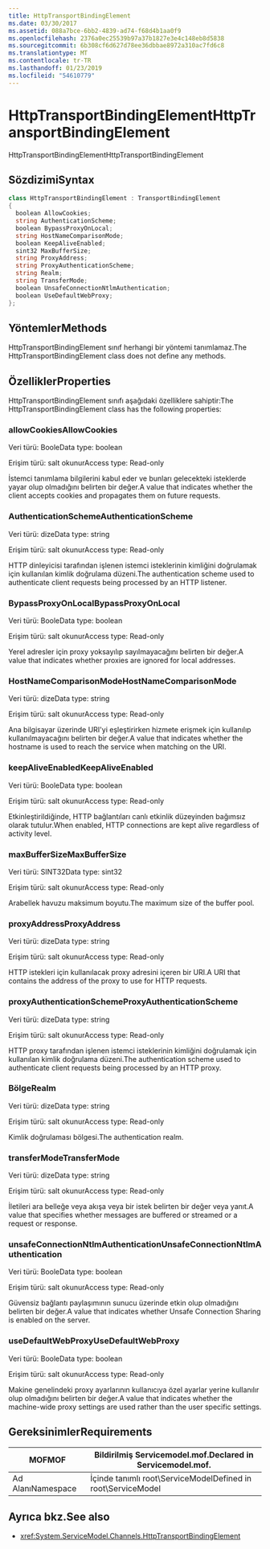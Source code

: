 ```yaml
---
title: HttpTransportBindingElement
ms.date: 03/30/2017
ms.assetid: 088a7bce-6bb2-4839-ad74-f68d4b1aa0f9
ms.openlocfilehash: 2376a0ec25539b97a37b1827e3e4c148eb8d5838
ms.sourcegitcommit: 6b308cf6d627d78ee36dbbae8972a310ac7fd6c8
ms.translationtype: MT
ms.contentlocale: tr-TR
ms.lasthandoff: 01/23/2019
ms.locfileid: "54610779"
---
```

# <a name="httptransportbindingelement"></a><span data-ttu-id="e457c-102">HttpTransportBindingElement</span><span class="sxs-lookup"><span data-stu-id="e457c-102">HttpTransportBindingElement</span></span>
<span data-ttu-id="e457c-103">HttpTransportBindingElement</span><span class="sxs-lookup"><span data-stu-id="e457c-103">HttpTransportBindingElement</span></span>  
  
## <a name="syntax"></a><span data-ttu-id="e457c-104">Sözdizimi</span><span class="sxs-lookup"><span data-stu-id="e457c-104">Syntax</span></span>  
  
```csharp
class HttpTransportBindingElement : TransportBindingElement  
{  
  boolean AllowCookies;  
  string AuthenticationScheme;  
  boolean BypassProxyOnLocal;  
  string HostNameComparisonMode;  
  boolean KeepAliveEnabled;  
  sint32 MaxBufferSize;  
  string ProxyAddress;  
  string ProxyAuthenticationScheme;  
  string Realm;  
  string TransferMode;  
  boolean UnsafeConnectionNtlmAuthentication;  
  boolean UseDefaultWebProxy;  
};  
```  
  
## <a name="methods"></a><span data-ttu-id="e457c-105">Yöntemler</span><span class="sxs-lookup"><span data-stu-id="e457c-105">Methods</span></span>  
 <span data-ttu-id="e457c-106">HttpTransportBindingElement sınıf herhangi bir yöntemi tanımlamaz.</span><span class="sxs-lookup"><span data-stu-id="e457c-106">The HttpTransportBindingElement class does not define any methods.</span></span>  
  
## <a name="properties"></a><span data-ttu-id="e457c-107">Özellikler</span><span class="sxs-lookup"><span data-stu-id="e457c-107">Properties</span></span>  
 <span data-ttu-id="e457c-108">HttpTransportBindingElement sınıfı aşağıdaki özelliklere sahiptir:</span><span class="sxs-lookup"><span data-stu-id="e457c-108">The HttpTransportBindingElement class has the following properties:</span></span>  
  
### <a name="allowcookies"></a><span data-ttu-id="e457c-109">allowCookies</span><span class="sxs-lookup"><span data-stu-id="e457c-109">AllowCookies</span></span>  
 <span data-ttu-id="e457c-110">Veri türü: Boole</span><span class="sxs-lookup"><span data-stu-id="e457c-110">Data type: boolean</span></span>  
  
 <span data-ttu-id="e457c-111">Erişim türü: salt okunur</span><span class="sxs-lookup"><span data-stu-id="e457c-111">Access type: Read-only</span></span>  
  
 <span data-ttu-id="e457c-112">İstemci tanımlama bilgilerini kabul eder ve bunları gelecekteki isteklerde yayar olup olmadığını belirten bir değer.</span><span class="sxs-lookup"><span data-stu-id="e457c-112">A value that indicates whether the client accepts cookies and propagates them on future requests.</span></span>  
  
### <a name="authenticationscheme"></a><span data-ttu-id="e457c-113">AuthenticationScheme</span><span class="sxs-lookup"><span data-stu-id="e457c-113">AuthenticationScheme</span></span>  
 <span data-ttu-id="e457c-114">Veri türü: dize</span><span class="sxs-lookup"><span data-stu-id="e457c-114">Data type: string</span></span>  
  
 <span data-ttu-id="e457c-115">Erişim türü: salt okunur</span><span class="sxs-lookup"><span data-stu-id="e457c-115">Access type: Read-only</span></span>  
  
 <span data-ttu-id="e457c-116">HTTP dinleyicisi tarafından işlenen istemci isteklerinin kimliğini doğrulamak için kullanılan kimlik doğrulama düzeni.</span><span class="sxs-lookup"><span data-stu-id="e457c-116">The authentication scheme used to authenticate client requests being processed by an HTTP listener.</span></span>  
  
### <a name="bypassproxyonlocal"></a><span data-ttu-id="e457c-117">BypassProxyOnLocal</span><span class="sxs-lookup"><span data-stu-id="e457c-117">BypassProxyOnLocal</span></span>  
 <span data-ttu-id="e457c-118">Veri türü: Boole</span><span class="sxs-lookup"><span data-stu-id="e457c-118">Data type: boolean</span></span>  
  
 <span data-ttu-id="e457c-119">Erişim türü: salt okunur</span><span class="sxs-lookup"><span data-stu-id="e457c-119">Access type: Read-only</span></span>  
  
 <span data-ttu-id="e457c-120">Yerel adresler için proxy yoksayılıp sayılmayacağını belirten bir değer.</span><span class="sxs-lookup"><span data-stu-id="e457c-120">A value that indicates whether proxies are ignored for local addresses.</span></span>  
  
### <a name="hostnamecomparisonmode"></a><span data-ttu-id="e457c-121">HostNameComparisonMode</span><span class="sxs-lookup"><span data-stu-id="e457c-121">HostNameComparisonMode</span></span>  
 <span data-ttu-id="e457c-122">Veri türü: dize</span><span class="sxs-lookup"><span data-stu-id="e457c-122">Data type: string</span></span>  
  
 <span data-ttu-id="e457c-123">Erişim türü: salt okunur</span><span class="sxs-lookup"><span data-stu-id="e457c-123">Access type: Read-only</span></span>  
  
 <span data-ttu-id="e457c-124">Ana bilgisayar üzerinde URI'yi eşleştirirken hizmete erişmek için kullanılıp kullanılmayacağını belirten bir değer.</span><span class="sxs-lookup"><span data-stu-id="e457c-124">A value that indicates whether the hostname is used to reach the service when matching on the URI.</span></span>  
  
### <a name="keepaliveenabled"></a><span data-ttu-id="e457c-125">keepAliveEnabled</span><span class="sxs-lookup"><span data-stu-id="e457c-125">KeepAliveEnabled</span></span>  
 <span data-ttu-id="e457c-126">Veri türü: Boole</span><span class="sxs-lookup"><span data-stu-id="e457c-126">Data type: boolean</span></span>  
  
 <span data-ttu-id="e457c-127">Erişim türü: salt okunur</span><span class="sxs-lookup"><span data-stu-id="e457c-127">Access type: Read-only</span></span>  
  
 <span data-ttu-id="e457c-128">Etkinleştirildiğinde, HTTP bağlantıları canlı etkinlik düzeyinden bağımsız olarak tutulur.</span><span class="sxs-lookup"><span data-stu-id="e457c-128">When enabled, HTTP connections are kept alive regardless of activity level.</span></span>  
  
### <a name="maxbuffersize"></a><span data-ttu-id="e457c-129">maxBufferSize</span><span class="sxs-lookup"><span data-stu-id="e457c-129">MaxBufferSize</span></span>  
 <span data-ttu-id="e457c-130">Veri türü: SINT32</span><span class="sxs-lookup"><span data-stu-id="e457c-130">Data type: sint32</span></span>  
  
 <span data-ttu-id="e457c-131">Erişim türü: salt okunur</span><span class="sxs-lookup"><span data-stu-id="e457c-131">Access type: Read-only</span></span>  
  
 <span data-ttu-id="e457c-132">Arabellek havuzu maksimum boyutu.</span><span class="sxs-lookup"><span data-stu-id="e457c-132">The maximum size of the buffer pool.</span></span>  
  
### <a name="proxyaddress"></a><span data-ttu-id="e457c-133">proxyAddress</span><span class="sxs-lookup"><span data-stu-id="e457c-133">ProxyAddress</span></span>  
 <span data-ttu-id="e457c-134">Veri türü: dize</span><span class="sxs-lookup"><span data-stu-id="e457c-134">Data type: string</span></span>  
  
 <span data-ttu-id="e457c-135">Erişim türü: salt okunur</span><span class="sxs-lookup"><span data-stu-id="e457c-135">Access type: Read-only</span></span>  
  
 <span data-ttu-id="e457c-136">HTTP istekleri için kullanılacak proxy adresini içeren bir URI.</span><span class="sxs-lookup"><span data-stu-id="e457c-136">A URI that contains the address of the proxy to use for HTTP requests.</span></span>  
  
### <a name="proxyauthenticationscheme"></a><span data-ttu-id="e457c-137">proxyAuthenticationScheme</span><span class="sxs-lookup"><span data-stu-id="e457c-137">ProxyAuthenticationScheme</span></span>  
 <span data-ttu-id="e457c-138">Veri türü: dize</span><span class="sxs-lookup"><span data-stu-id="e457c-138">Data type: string</span></span>  
  
 <span data-ttu-id="e457c-139">Erişim türü: salt okunur</span><span class="sxs-lookup"><span data-stu-id="e457c-139">Access type: Read-only</span></span>  
  
 <span data-ttu-id="e457c-140">HTTP proxy tarafından işlenen istemci isteklerinin kimliğini doğrulamak için kullanılan kimlik doğrulama düzeni.</span><span class="sxs-lookup"><span data-stu-id="e457c-140">The authentication scheme used to authenticate client requests being processed by an HTTP proxy.</span></span>  
  
### <a name="realm"></a><span data-ttu-id="e457c-141">Bölge</span><span class="sxs-lookup"><span data-stu-id="e457c-141">Realm</span></span>  
 <span data-ttu-id="e457c-142">Veri türü: dize</span><span class="sxs-lookup"><span data-stu-id="e457c-142">Data type: string</span></span>  
  
 <span data-ttu-id="e457c-143">Erişim türü: salt okunur</span><span class="sxs-lookup"><span data-stu-id="e457c-143">Access type: Read-only</span></span>  
  
 <span data-ttu-id="e457c-144">Kimlik doğrulaması bölgesi.</span><span class="sxs-lookup"><span data-stu-id="e457c-144">The authentication realm.</span></span>  
  
### <a name="transfermode"></a><span data-ttu-id="e457c-145">transferMode</span><span class="sxs-lookup"><span data-stu-id="e457c-145">TransferMode</span></span>  
 <span data-ttu-id="e457c-146">Veri türü: dize</span><span class="sxs-lookup"><span data-stu-id="e457c-146">Data type: string</span></span>  
  
 <span data-ttu-id="e457c-147">Erişim türü: salt okunur</span><span class="sxs-lookup"><span data-stu-id="e457c-147">Access type: Read-only</span></span>  
  
 <span data-ttu-id="e457c-148">İletileri ara belleğe veya akışa veya bir istek belirten bir değer veya yanıt.</span><span class="sxs-lookup"><span data-stu-id="e457c-148">A value that specifies whether messages are buffered or streamed or a request or response.</span></span>  
  
### <a name="unsafeconnectionntlmauthentication"></a><span data-ttu-id="e457c-149">unsafeConnectionNtlmAuthentication</span><span class="sxs-lookup"><span data-stu-id="e457c-149">UnsafeConnectionNtlmAuthentication</span></span>  
 <span data-ttu-id="e457c-150">Veri türü: Boole</span><span class="sxs-lookup"><span data-stu-id="e457c-150">Data type: boolean</span></span>  
  
 <span data-ttu-id="e457c-151">Erişim türü: salt okunur</span><span class="sxs-lookup"><span data-stu-id="e457c-151">Access type: Read-only</span></span>  
  
 <span data-ttu-id="e457c-152">Güvensiz bağlantı paylaşımının sunucu üzerinde etkin olup olmadığını belirten bir değer.</span><span class="sxs-lookup"><span data-stu-id="e457c-152">A value that indicates whether Unsafe Connection Sharing is enabled on the server.</span></span>  
  
### <a name="usedefaultwebproxy"></a><span data-ttu-id="e457c-153">useDefaultWebProxy</span><span class="sxs-lookup"><span data-stu-id="e457c-153">UseDefaultWebProxy</span></span>  
 <span data-ttu-id="e457c-154">Veri türü: Boole</span><span class="sxs-lookup"><span data-stu-id="e457c-154">Data type: boolean</span></span>  
  
 <span data-ttu-id="e457c-155">Erişim türü: salt okunur</span><span class="sxs-lookup"><span data-stu-id="e457c-155">Access type: Read-only</span></span>  
  
 <span data-ttu-id="e457c-156">Makine genelindeki proxy ayarlarının kullanıcıya özel ayarlar yerine kullanılır olup olmadığını belirten bir değer.</span><span class="sxs-lookup"><span data-stu-id="e457c-156">A value that indicates whether the machine-wide proxy settings are used rather than the user specific settings.</span></span>  
  
## <a name="requirements"></a><span data-ttu-id="e457c-157">Gereksinimler</span><span class="sxs-lookup"><span data-stu-id="e457c-157">Requirements</span></span>  
  
|<span data-ttu-id="e457c-158">MOF</span><span class="sxs-lookup"><span data-stu-id="e457c-158">MOF</span></span>|<span data-ttu-id="e457c-159">Bildirilmiş Servicemodel.mof.</span><span class="sxs-lookup"><span data-stu-id="e457c-159">Declared in Servicemodel.mof.</span></span>|  
|---------|-----------------------------------|  
|<span data-ttu-id="e457c-160">Ad Alanı</span><span class="sxs-lookup"><span data-stu-id="e457c-160">Namespace</span></span>|<span data-ttu-id="e457c-161">İçinde tanımlı root\ServiceModel</span><span class="sxs-lookup"><span data-stu-id="e457c-161">Defined in root\ServiceModel</span></span>|  
  
## <a name="see-also"></a><span data-ttu-id="e457c-162">Ayrıca bkz.</span><span class="sxs-lookup"><span data-stu-id="e457c-162">See also</span></span>
- <xref:System.ServiceModel.Channels.HttpTransportBindingElement>
